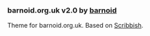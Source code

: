 ### barnoid.org.uk v2.0 by [barnoid][1]

Theme for barnoid.org.uk. Based on [Scribbish][2].

[1]: http://barnoid.org.uk
[2]: http://quotedprintable.com/pages/scribbish
